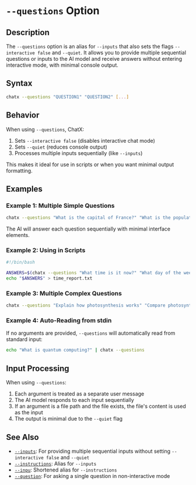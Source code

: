 # `--questions` Option

## Description

The `--questions` option is an alias for `--inputs` that also sets the flags `--interactive false` and `--quiet`. It allows you to provide multiple sequential questions or inputs to the AI model and receive answers without entering interactive mode, with minimal console output.

## Syntax

```bash
chatx --questions "QUESTION1" "QUESTION2" [...]
```

## Behavior

When using `--questions`, ChatX:

1. Sets `--interactive false` (disables interactive chat mode)
2. Sets `--quiet` (reduces console output)
3. Processes multiple inputs sequentially (like `--inputs`)

This makes it ideal for use in scripts or when you want minimal output formatting.

## Examples

### Example 1: Multiple Simple Questions

```bash
chatx --questions "What is the capital of France?" "What is the population of Paris?" "Name three famous landmarks in Paris"
```

The AI will answer each question sequentially with minimal interface elements.

### Example 2: Using in Scripts

```bash
#!/bin/bash

ANSWERS=$(chatx --questions "What time is it now?" "What day of the week is it?")
echo "$ANSWERS" > time_report.txt
```

### Example 3: Multiple Complex Questions

```bash
chatx --questions "Explain how photosynthesis works" "Compare photosynthesis to cellular respiration" "Why is photosynthesis important for life on Earth?"
```

### Example 4: Auto-Reading from stdin

If no arguments are provided, `--questions` will automatically read from standard input:

```bash
echo "What is quantum computing?" | chatx --questions
```

## Input Processing

When using `--questions`:

1. Each argument is treated as a separate user message
2. The AI model responds to each input sequentially
3. If an argument is a file path and the file exists, the file's content is used as the input
4. The output is minimal due to the `--quiet` flag

## See Also

- [`--inputs`](inputs.md): For providing multiple sequential inputs without setting `--interactive false` and `--quiet`
- [`--instructions`](instructions.md): Alias for `--inputs`
- [`--inpu`](inpu.md): Shortened alias for `--instructions`
- [`--question`](question.md): For asking a single question in non-interactive mode